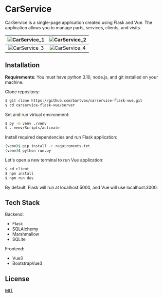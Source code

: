 # CarService

CarService is a single-page application created using Flask and Vue.
The application allows you to manage parts, services, clients, and visits.

|![CarService_1](https://user-images.githubusercontent.com/100156421/204818197-26834ed8-664c-4b08-bdbb-cef44be84953.PNG)|![CarService_2](https://user-images.githubusercontent.com/100156421/204852387-9051efdd-8d3b-4962-9d94-a372734a9469.PNG)|
|:-------------------------:|:-------------------------:|
|![CarService_3](https://user-images.githubusercontent.com/100156421/204852521-287dd80a-17e6-4dae-b7b9-2b3b86778360.PNG)|![CarService_4](https://user-images.githubusercontent.com/100156421/204820704-e778753f-4d90-493d-a8b0-e1b318a83ff9.PNG)|

## Installation
**Requirements:**
You must have python 3.10, node.js, and git installed on your machine.

Clone repository:
```bash
$ git clone https://github.com/bartvbx/carservice-flask-vue.git
$ cd carservice-flask-vue/server
```

Set and run virtual environment:
```bash
$ py -m venv ./venv
$ . venv/Scripts/activate
```

Install required dependencies and run Flask application:
```bash
(venv)$ pip install -r requirements.txt
(venv)$ python run.py
```

Let's open a new terminal to run Vue application:
```bash
$ cd client
$ npm install
$ npm run dev
```

By default, Flask will run at localhost:5000, and Vue will use localhost:3000.

## Tech Stack

Backend:
- Flask
- SQLAlchemy
- Marshmallow
- SQLite

Frontend:
- Vue3
- BootstrapVue3

## License

[MIT](https://choosealicense.com/licenses/mit/)